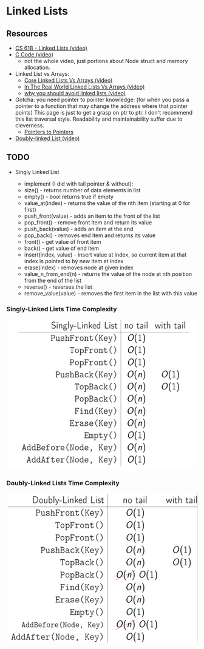 <!--
@Author: Anas Aboureada
@Date: Thu Apr 20 2017 18:11:55
@Email: me@anasaboureada.com
@License: MIT License
@Copyright: Copyright (c) 2017 Anas Aboureada
-->

# Linked Lists

## Resources

- [CS 61B - Linked Lists (video)](https://www.youtube.com/watch?v=sJtJOtXCW_M&list=PL-XXv-cvA_iAlnI-BQr9hjqADPBtujFJd&index=5)
- [C Code (video)](https://www.youtube.com/watch?v=QN6FPiD0Gzo)
  - not the whole video, just portions about Node struct and memory allocation.
- Linked List vs Arrays:
  - [Core Linked Lists Vs Arrays (video)](https://www.coursera.org/learn/data-structures-optimizing-performance/lecture/rjBs9/core-linked-lists-vs-arrays)
  - [In The Real World Linked Lists Vs Arrays (video)](https://www.coursera.org/learn/data-structures-optimizing-performance/lecture/QUaUd/in-the-real-world-lists-vs-arrays)
  - [why you should avoid linked lists (video)](https://www.youtube.com/watch?v=YQs6IC-vgmo)
- Gotcha: you need pointer to pointer knowledge:
 (for when you pass a pointer to a function that may change the address where that pointer points)
 This page is just to get a grasp on ptr to ptr. I don't recommend this list traversal style. Readability and maintainability suffer due to cleverness.
  - [Pointers to Pointers](https://www.eskimo.com/~scs/cclass/int/sx8.html)
- [Doubly-linked List (video)](https://www.coursera.org/learn/data-structures/lecture/jpGKD/doubly-linked-lists)

## TODO

- Singly Linked List

  - implement (I did with tail pointer & without):
  - size() - returns number of data elements in list
  - empty() - bool returns true if empty
  - value_at(index) - returns the value of the nth item (starting at 0 for first)
  - push_front(value) - adds an item to the front of the list
  - pop_front() - remove front item and return its value
  - push_back(value) - adds an item at the end
  - pop_back() - removes end item and returns its value
  - front() - get value of front item
  - back() - get value of end item
  - insert(index, value) - insert value at index, so current item at that index is pointed to by new item at index
  - erase(index) - removes node at given index
  - value_n_from_end(n) - returns the value of the node at nth position from the end of the list
  - reverse() - reverses the list
  - remove_value(value) - removes the first item in the list with this value

### Singly-Linked Lists Time Complexity

![Singly-linked list Time Complexity](./images/singly_linked_list_time_complexity.png)

### Doubly-Linked Lists Time Complexity

![Doubly-Linked list Time Complexity](./images/doubly_linked_list_time_complexity.png)

